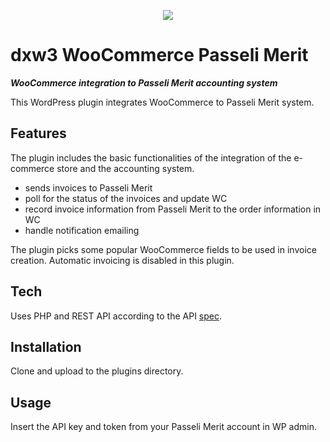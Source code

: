 <p align="center">
    <img href="https://dx-w3.com" src="https://www.dx-w3.com/wp-content/uploads/2023/11/dxw3_logo_square_250x250-150x150.png"> 
</p>

# dxw3 WooCommerce Passeli Merit

***WooCommerce integration to Passeli Merit accounting system***

This WordPress plugin integrates WooCommerce to Passeli Merit system.
## Features

The plugin includes the basic functionalities of the integration of the e-commerce store and the accounting system.

- sends invoices to Passeli Merit
- poll for the status of the invoices and update WC
- record invoice information from Passeli Merit to the order information in WC
- handle notification emailing

The plugin picks some popular WooCommerce fields to be used in invoice creation. Automatic invoicing is disabled in this plugin.

## Tech

Uses PHP and REST API according to the API [spec](https://api.passelimerit.fi/connecting-robots/reference-manual/).

## Installation

Clone and upload to the plugins directory.

## Usage

Insert the API key and token from your Passeli Merit account in WP admin.